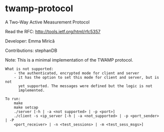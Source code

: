 twamp-protocol
==============

A Two-Way Active Measurement Protocol

Read the RFC:
    http://tools.ietf.org/html/rfc5357

Developer:
    Emma Mirică

Contributions:
    stephanDB

Note:
    This is a minimal implementation of the TWAMP protocol.

    What is not supported:
        - the authenticated, encrypted mode for client and server
        - it has the option to set this mode for client and server, but is not
          yet supported. The messages were defined but the logic is not
          implemented.

    To run:
        make
        make setcap
        ./server [-h | -a <not supported> | -p <port>]
        ./client -s <ip_server [-h | -a <not_supported> | -p <port_sender> | -P
        <port_receiver> | -n <test_sessions> | -m <test_sess_msgs>]
